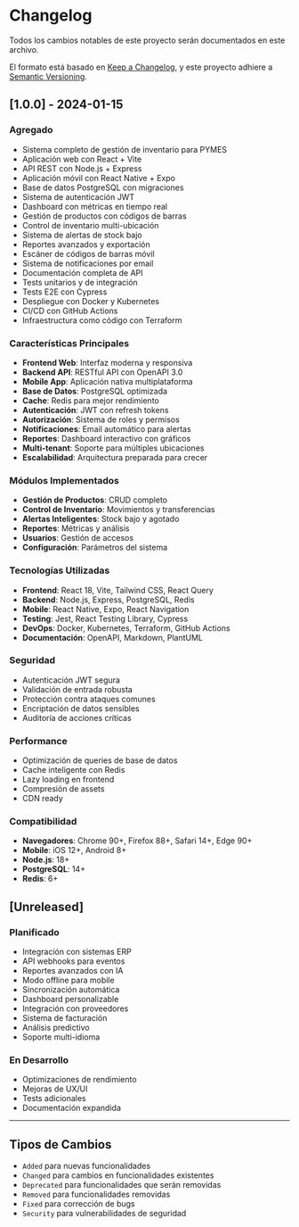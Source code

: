 # Changelog

Todos los cambios notables de este proyecto serán documentados en este archivo.

El formato está basado en [Keep a Changelog](https://keepachangelog.com/en/1.0.0/),
y este proyecto adhiere a [Semantic Versioning](https://semver.org/spec/v2.0.0.html).

## [1.0.0] - 2024-01-15

### Agregado
- Sistema completo de gestión de inventario para PYMES
- Aplicación web con React + Vite
- API REST con Node.js + Express
- Aplicación móvil con React Native + Expo
- Base de datos PostgreSQL con migraciones
- Sistema de autenticación JWT
- Dashboard con métricas en tiempo real
- Gestión de productos con códigos de barras
- Control de inventario multi-ubicación
- Sistema de alertas de stock bajo
- Reportes avanzados y exportación
- Escáner de códigos de barras móvil
- Sistema de notificaciones por email
- Documentación completa de API
- Tests unitarios y de integración
- Tests E2E con Cypress
- Despliegue con Docker y Kubernetes
- CI/CD con GitHub Actions
- Infraestructura como código con Terraform

### Características Principales
- **Frontend Web**: Interfaz moderna y responsiva
- **Backend API**: RESTful API con OpenAPI 3.0
- **Mobile App**: Aplicación nativa multiplataforma
- **Base de Datos**: PostgreSQL optimizada
- **Cache**: Redis para mejor rendimiento
- **Autenticación**: JWT con refresh tokens
- **Autorización**: Sistema de roles y permisos
- **Notificaciones**: Email automático para alertas
- **Reportes**: Dashboard interactivo con gráficos
- **Multi-tenant**: Soporte para múltiples ubicaciones
- **Escalabilidad**: Arquitectura preparada para crecer

### Módulos Implementados
- **Gestión de Productos**: CRUD completo
- **Control de Inventario**: Movimientos y transferencias
- **Alertas Inteligentes**: Stock bajo y agotado
- **Reportes**: Métricas y análisis
- **Usuarios**: Gestión de accesos
- **Configuración**: Parámetros del sistema

### Tecnologías Utilizadas
- **Frontend**: React 18, Vite, Tailwind CSS, React Query
- **Backend**: Node.js, Express, PostgreSQL, Redis
- **Mobile**: React Native, Expo, React Navigation
- **Testing**: Jest, React Testing Library, Cypress
- **DevOps**: Docker, Kubernetes, Terraform, GitHub Actions
- **Documentación**: OpenAPI, Markdown, PlantUML

### Seguridad
- Autenticación JWT segura
- Validación de entrada robusta
- Protección contra ataques comunes
- Encriptación de datos sensibles
- Auditoría de acciones críticas

### Performance
- Optimización de queries de base de datos
- Cache inteligente con Redis
- Lazy loading en frontend
- Compresión de assets
- CDN ready

### Compatibilidad
- **Navegadores**: Chrome 90+, Firefox 88+, Safari 14+, Edge 90+
- **Mobile**: iOS 12+, Android 8+
- **Node.js**: 18+
- **PostgreSQL**: 14+
- **Redis**: 6+

## [Unreleased]

### Planificado
- Integración con sistemas ERP
- API webhooks para eventos
- Reportes avanzados con IA
- Modo offline para mobile
- Sincronización automática
- Dashboard personalizable
- Integración con proveedores
- Sistema de facturación
- Análisis predictivo
- Soporte multi-idioma

### En Desarrollo
- Optimizaciones de rendimiento
- Mejoras de UX/UI
- Tests adicionales
- Documentación expandida

---

## Tipos de Cambios
- `Added` para nuevas funcionalidades
- `Changed` para cambios en funcionalidades existentes
- `Deprecated` para funcionalidades que serán removidas
- `Removed` para funcionalidades removidas
- `Fixed` para corrección de bugs
- `Security` para vulnerabilidades de seguridad